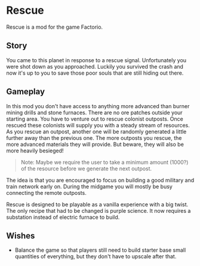 # Rescue

Rescue is a mod for the game Factorio.

## Story

You came to this planet in response to a rescue signal. Unfortunately you were shot down as you approached.
Luckily you survived the crash and now it's up to you to save those poor souls that are still hiding out there.

## Gameplay

In this mod you don't have access to anything more advanced than burner mining drills and stone furnaces. 
There are no ore patches outside your starting area. You have to venture out to rescue colonist outposts. 
Once rescued these colonists will supply you with a steady stream of resources.
As you rescue an outpost, another one will be randomly generated a little further away than the previous one. 
The more outposts you rescue, the more advanced materials they will provide. But beware, they will also be more heavily besieged!

> Note: Maybe we require the user to take a minimum amount (1000?) of the resource before we generate the next outpost.

The idea is that you are encouraged to focus on building a good military and train network early on. 
During the midgame you will mostly be busy connecting the remote outposts.

Rescue is designed to be playable as a vanilla experience with a big twist. The only recipe that had to be 
changed is purple science. It now requires a substation instead of electric furnace to build.


## Wishes

- Balance the game so that players still need to build starter base small quantities of everything,
  but they don't have to upscale after that.